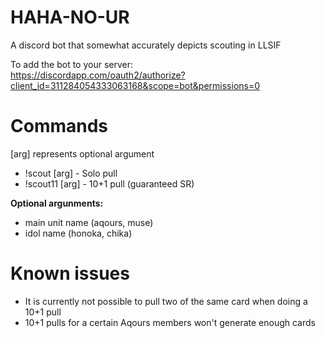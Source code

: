 # HAHA-NO-UR

A discord bot that somewhat accurately depicts scouting in LLSIF

To add the bot to your server:  
https://discordapp.com/oauth2/authorize?client_id=311284054333063168&scope=bot&permissions=0

# Commands
[arg] represents optional argument  
  
- !scout [arg] - Solo pull  
- !scout11 [arg] - 10+1 pull (guaranteed SR)  

**Optional argunments:**  
- main unit name (aqours, muse)  
- idol name (honoka, chika)  

# Known issues
- It is currently not possible to pull two of the same card when doing a 10+1 pull  
- 10+1 pulls for a certain Aqours members won't generate enough cards  
